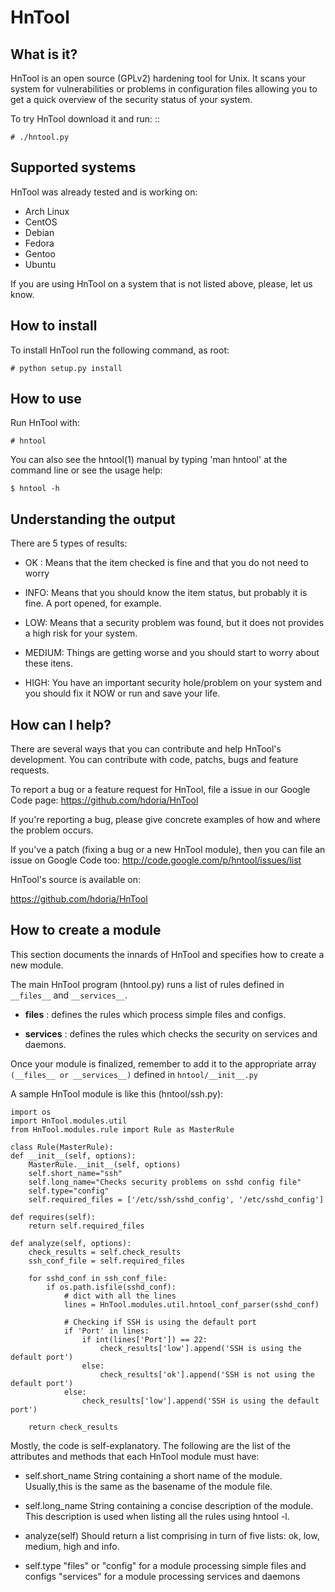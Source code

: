 # HnTool

## What is it?

HnTool is an open source (GPLv2) hardening tool for Unix. It scans your system for vulnerabilities or problems in configuration files allowing you to get a quick overview of the security status of your system.

To try HnTool download it and run: ::

	# ./hntool.py


## Supported systems

HnTool was already tested and is working on:

* Arch Linux
* CentOS
* Debian
* Fedora
* Gentoo
* Ubuntu

If you are using HnTool on a system that is not listed above, please, let us know.

## How to install

To install HnTool run the following command, as root:

	# python setup.py install

## How to use

Run HnTool with:

	# hntool

You can also see the hntool(1) manual by typing 'man hntool' at the command line or see the usage help:

	$ hntool -h


## Understanding the output

There are 5 types of results:

 * OK :
	Means that the item checked is fine and that you do not need to worry

 * INFO:
	Means that you should know the item status, but probably it is fine. A port
	opened, for example.

 * LOW:
	Means that a security problem was found, but it does not provides a high risk
	for your system.

 * MEDIUM:
	Things are getting worse and you should start to worry about these itens.

 * HIGH:
	You have an important security hole/problem on your system and you
	should fix it NOW or run and save your life.


## How can I help?

There are several ways that you can contribute and help HnTool's development.
You can contribute with code, patchs, bugs and feature requests.

To report a bug or a feature request for HnTool, file a issue in our Google Code
page: https://github.com/hdoria/HnTool

If you're reporting a bug, please give concrete examples of how and where the
problem occurs.

If you've a patch (fixing a bug or a new HnTool module), then you can file an
issue on Google Code too: http://code.google.com/p/hntool/issues/list

HnTool's source is available on:

https://github.com/hdoria/HnTool


## How to create a module

This section documents the innards of HnTool and specifies how to create
a new module.

The main HnTool program (hntool.py) runs a list of rules defined in `__files__`
and `__services__`.

 * __files__ :
	defines the rules which process simple files and configs.

 * __services__ :
	defines the rules which checks the security on services and
	daemons.

Once your module is finalized, remember to add it to the appropriate array
`(__files__ or __services__)` defined in `hntool/__init__.py`

A sample HnTool module is like this (hntool/ssh.py):

    import os
    import HnTool.modules.util
    from HnTool.modules.rule import Rule as MasterRule

    class Rule(MasterRule):
    def __init__(self, options):
        MasterRule.__init__(self, options)
        self.short_name="ssh"
        self.long_name="Checks security problems on sshd config file"
        self.type="config"
        self.required_files = ['/etc/ssh/sshd_config', '/etc/sshd_config']

    def requires(self):
        return self.required_files

    def analyze(self, options):
        check_results = self.check_results
        ssh_conf_file = self.required_files

        for sshd_conf in ssh_conf_file:
            if os.path.isfile(sshd_conf):
                # dict with all the lines
                lines = HnTool.modules.util.hntool_conf_parser(sshd_conf)

                # Checking if SSH is using the default port
                if 'Port' in lines:
                    if int(lines['Port']) == 22:
                        check_results['low'].append('SSH is using the default port')
                    else:
                        check_results['ok'].append('SSH is not using the default port')
                else:
                    check_results['low'].append('SSH is using the default port')

        return check_results


Mostly, the code is self-explanatory. The following are the list of the attributes and methods
that each HnTool module must have:

 * self.short_name
	String containing a short name of the module. Usually,this is the
	same as the basename of the module file.

 * self.long_name
	String containing a concise description of the module. This
	description is used when listing all the rules using hntool -l.

 * analyze(self)
	Should return a list comprising in turn of five lists: ok, low, medium,
	high and info.

 * self.type
	"files" or "config" for a module processing simple files and configs
	"services" for a module processing services and daemons
